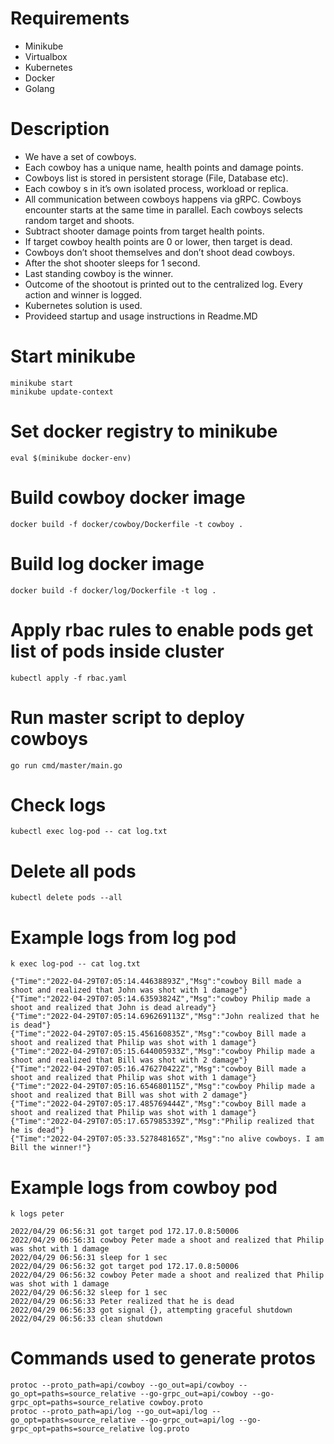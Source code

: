 # Requirements
- Minikube
- Virtualbox
- Kubernetes
- Docker
- Golang

# Description
- We have a set of cowboys.
- Each cowboy has a unique name, health points and damage points.
- Cowboys list is stored in persistent storage (File, Database etc).
- Each cowboy s in it’s own isolated process, workload or replica.
- All communication between cowboys happens via gRPC. Cowboys encounter starts at the same time in parallel. Each cowboys selects random target and shoots.
- Subtract shooter damage points from target health points.
- If target cowboy health points are 0 or lower, then target is dead.
- Cowboys don’t shoot themselves and don’t shoot dead cowboys.
- After the shot shooter sleeps for 1 second.
- Last standing cowboy is the winner.
- Outcome of the shootout is printed out to the centralized log. Every action and winner is logged.
- Kubernetes solution is used.
- Provideed startup and usage instructions in Readme.MD

# Start minikube
```
minikube start
minikube update-context
```
# Set docker registry to minikube
```
eval $(minikube docker-env)
```
# Build cowboy docker image
```
docker build -f docker/cowboy/Dockerfile -t cowboy .
```
# Build log docker image
```
docker build -f docker/log/Dockerfile -t log .
```
# Apply rbac rules to enable pods get list of pods inside cluster
```
kubectl apply -f rbac.yaml
```
# Run master script to deploy cowboys
```
go run cmd/master/main.go
```
# Check logs
```
kubectl exec log-pod -- cat log.txt
```
# Delete all pods
```
kubectl delete pods --all
```

# Example logs from log pod
```
k exec log-pod -- cat log.txt
```
```
{"Time":"2022-04-29T07:05:14.44638893Z","Msg":"cowboy Bill made a shoot and realized that John was shot with 1 damage"}
{"Time":"2022-04-29T07:05:14.63593824Z","Msg":"cowboy Philip made a shoot and realized that John is dead already"}
{"Time":"2022-04-29T07:05:14.696269113Z","Msg":"John realized that he is dead"}
{"Time":"2022-04-29T07:05:15.456160835Z","Msg":"cowboy Bill made a shoot and realized that Philip was shot with 1 damage"}
{"Time":"2022-04-29T07:05:15.644005933Z","Msg":"cowboy Philip made a shoot and realized that Bill was shot with 2 damage"}
{"Time":"2022-04-29T07:05:16.476270422Z","Msg":"cowboy Bill made a shoot and realized that Philip was shot with 1 damage"}
{"Time":"2022-04-29T07:05:16.654680115Z","Msg":"cowboy Philip made a shoot and realized that Bill was shot with 2 damage"}
{"Time":"2022-04-29T07:05:17.485769444Z","Msg":"cowboy Bill made a shoot and realized that Philip was shot with 1 damage"}
{"Time":"2022-04-29T07:05:17.657985339Z","Msg":"Philip realized that he is dead"}
{"Time":"2022-04-29T07:05:33.527848165Z","Msg":"no alive cowboys. I am Bill the winner!"}
```
# Example logs from cowboy pod
```
k logs peter
```
```
2022/04/29 06:56:31 got target pod 172.17.0.8:50006
2022/04/29 06:56:31 cowboy Peter made a shoot and realized that Philip was shot with 1 damage
2022/04/29 06:56:31 sleep for 1 sec
2022/04/29 06:56:32 got target pod 172.17.0.8:50006
2022/04/29 06:56:32 cowboy Peter made a shoot and realized that Philip was shot with 1 damage
2022/04/29 06:56:32 sleep for 1 sec
2022/04/29 06:56:33 Peter realized that he is dead
2022/04/29 06:56:33 got signal {}, attempting graceful shutdown
2022/04/29 06:56:33 clean shutdown
```
# Commands used to generate protos
```
protoc --proto_path=api/cowboy --go_out=api/cowboy --go_opt=paths=source_relative --go-grpc_out=api/cowboy --go-grpc_opt=paths=source_relative cowboy.proto
protoc --proto_path=api/log --go_out=api/log --go_opt=paths=source_relative --go-grpc_out=api/log --go-grpc_opt=paths=source_relative log.proto
```


